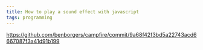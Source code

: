 ```yaml
---
title: How to play a sound effect with javascript
tags: programming
---
```

https://github.com/benborgers/campfire/commit/9a68f42f3bd5a22743acd6667087f3a41d91b199
